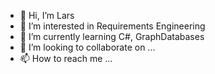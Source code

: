 - 👋 Hi, I’m Lars
- 👀 I’m interested in Requirements Engineering
- 🌱 I’m currently learning C#, GraphDatabases
- 💞️ I’m looking to collaborate on ...
- 📫 How to reach me ...

<!---
lgottwald78/lgottwald78 is a ✨ special ✨ repository because its `README.md` (this file) appears on your GitHub profile.
You can click the Preview link to take a look at your changes.
--->
